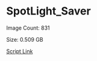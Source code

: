 # SpotLight_Saver

Image Count: 831

Size: 0.509 GB

[Script Link](https://github.com/liuyal/Archive/blob/master/Python/Utilities/Miscellaneous/spotlight_saver.py)